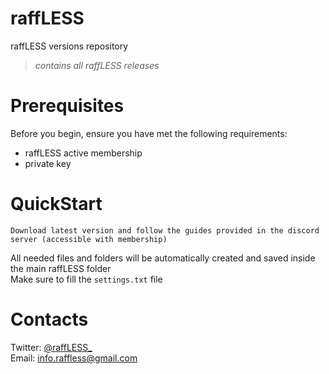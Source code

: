 # raffLESS
raffLESS versions repository
> *contains all raffLESS releases*
# Prerequisites
Before you begin, ensure you have met the following requirements:
- raffLESS active membership
- private key
# QuickStart
```
Download latest version and follow the guides provided in the discord server (accessible with membership)
```

All needed files and folders will be automatically created and saved inside the main raffLESS folder  
Make sure to fill the `settings.txt` file
# Contacts
Twitter: [@raffLESS_](https://twitter.com/raffLESS_)  
Email: info.raffless@gmail.com
